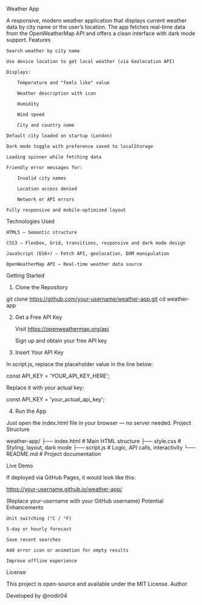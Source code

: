 Weather App

A responsive, modern weather application that displays current weather data by city name or the user’s location. The app fetches real-time data from the OpenWeatherMap API and offers a clean interface with dark mode support.
Features

    Search weather by city name

    Use device location to get local weather (via Geolocation API)

    Displays:

        Temperature and "feels like" value

        Weather description with icon

        Humidity

        Wind speed

        City and country name

    Default city loaded on startup (London)

    Dark mode toggle with preference saved to localStorage

    Loading spinner while fetching data

    Friendly error messages for:

        Invalid city names

        Location access denied

        Network or API errors

    Fully responsive and mobile-optimized layout

Technologies Used

    HTML5 – Semantic structure

    CSS3 – Flexbox, Grid, transitions, responsive and dark mode design

    JavaScript (ES6+) – Fetch API, geolocation, DOM manipulation

    OpenWeatherMap API – Real-time weather data source

Getting Started
1. Clone the Repository

git clone https://github.com/your-username/weather-app.git
cd weather-app

2. Get a Free API Key

    Visit https://openweathermap.org/api

    Sign up and obtain your free API key

3. Insert Your API Key

In script.js, replace the placeholder value in the line below:

const API_KEY = 'YOUR_API_KEY_HERE';

Replace it with your actual key:

const API_KEY = 'your_actual_api_key';

4. Run the App

Just open the index.html file in your browser — no server needed.
Project Structure

weather-app/
├── index.html       # Main HTML structure
├── style.css        # Styling, layout, dark mode
├── script.js        # Logic, API calls, interactivity
└── README.md        # Project documentation

Live Demo

If deployed via GitHub Pages, it would look like this:

https://your-username.github.io/weather-app/

(Replace your-username with your GitHub username)
Potential Enhancements

    Unit switching (°C / °F)

    5-day or hourly forecast

    Save recent searches

    Add error icon or animation for empty results

    Improve offline experience

License

This project is open-source and available under the MIT License.
Author

Developed by @nodir04
